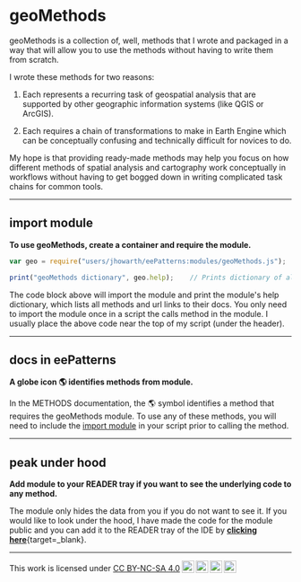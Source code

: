 # __geoMethods__

geoMethods is a collection of, well, methods that I wrote and packaged in a way that will allow you to use the methods without having to write them from scratch. 

I wrote these methods for two reasons:    

1. Each represents a recurring task of geospatial analysis that are supported by other geographic information systems (like QGIS or ArcGIS).

2. Each requires a chain of transformations to make in Earth Engine which can be conceptually confusing and technically difficult for novices to do.    

My hope is that providing ready-made methods may help you focus on how different methods of spatial analysis and cartography work conceptually in workflows without having to get bogged down in writing complicated task chains for common tools.  

---  

## __import module__  

__To use geoMethods, create a container and require the module.__  

```js
var geo = require("users/jhowarth/eePatterns:modules/geoMethods.js");

print("geoMethods dictionary", geo.help);    // Prints dictionary of all tools in module.
```

The code block above will import the module and print the module's help dictionary, which lists all methods and url links to their docs. You only need to import the module once in a script the calls method in the module. I usually place the above code near the top of my script (under the header).  

---  

## __docs in eePatterns__  

__A globe icon :earth_americas: identifies methods from module.__  

In the METHODS documentation, the :earth_americas: symbol identifies a method that requires the geoMethods module. To use any of these methods, you will need to include the [import module](#import-module) in your script prior to calling the method. 

---  

## __peak under hood__

__Add module to your READER tray if you want to see the underlying code to any method.__

The module only hides the data from you if you do not want to see it. If you would like to look under the hood, I have made the code for the module public and you can add it to the READER tray of the IDE by [__clicking here__](https://code.earthengine.google.com/?accept_repo=users/jhowarth/eePatterns){target=_blank}. 

---

<p xmlns:cc="http://creativecommons.org/ns#" >This work is licensed under <a href="https://creativecommons.org/licenses/by-nc-sa/4.0/?ref=chooser-v1" target="_blank" rel="license noopener noreferrer" style="display:inline-block;">CC BY-NC-SA 4.0<img style="height:22px!important;margin-left:3px;vertical-align:text-bottom;" src="https://mirrors.creativecommons.org/presskit/icons/cc.svg?ref=chooser-v1" alt=""><img style="height:22px!important;margin-left:3px;vertical-align:text-bottom;" src="https://mirrors.creativecommons.org/presskit/icons/by.svg?ref=chooser-v1" alt=""><img style="height:22px!important;margin-left:3px;vertical-align:text-bottom;" src="https://mirrors.creativecommons.org/presskit/icons/nc.svg?ref=chooser-v1" alt=""><img style="height:22px!important;margin-left:3px;vertical-align:text-bottom;" src="https://mirrors.creativecommons.org/presskit/icons/sa.svg?ref=chooser-v1" alt=""></a></p>
